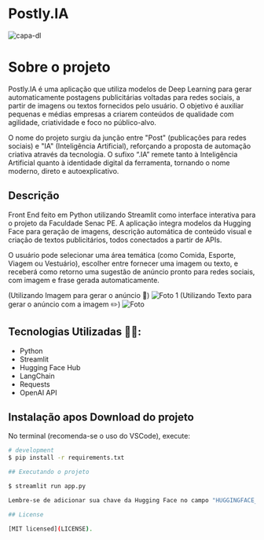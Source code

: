 # Postly.IA

![capa-dl](https://github.com/user-attachments/assets/4ac2d3b0-b344-4e57-89a2-7e1a81472437)

# Sobre o projeto

Postly.IA é uma aplicação que utiliza modelos de Deep Learning para gerar automaticamente postagens publicitárias voltadas para redes sociais, a partir de imagens ou textos fornecidos pelo usuário. O objetivo é auxiliar pequenas e médias empresas a criarem conteúdos de qualidade com agilidade, criatividade e foco no público-alvo.

O nome do projeto surgiu da junção entre "Post" (publicações para redes sociais) e "IA" (Inteligência Artificial), reforçando a proposta de automação criativa através da tecnologia. O sufixo “.IA” remete tanto à Inteligência Artificial quanto à identidade digital da ferramenta, tornando o nome moderno, direto e autoexplicativo.

## Descrição
Front End feito em Python utilizando Streamlit como interface interativa para o projeto da Faculdade Senac PE.
A aplicação integra modelos da Hugging Face para geração de imagens, descrição automática de conteúdo visual e criação de textos publicitários, todos conectados a partir de APIs.

O usuário pode selecionar uma área temática (como Comida, Esporte, Viagem ou Vestuário), escolher entre fornecer uma imagem ou texto, e receberá como retorno uma sugestão de anúncio pronto para redes sociais, com imagem e frase gerada automaticamente.

(Utilizando Imagem para gerar o anúncio 📢)
![Foto 1](https://github.com/user-attachments/assets/dc98f374-8961-48d4-84a6-69dfc3f96a11)
(Utilizando Texto para gerar o anúncio com a imagem ✏️)
![Foto](https://github.com/user-attachments/assets/7949c6ce-dfd3-4fbc-b309-210e85e71380)

## Tecnologias Utilizadas 👨‍💻:
 - Python
 - Streamlit
 - Hugging Face Hub
 - LangChain
 - Requests
 - OpenAI API

## Instalação apos Download do projeto
No terminal (recomenda-se o uso do VSCode), execute:

```bash
# development
$ pip install -r requirements.txt

## Executando o projeto

$ streamlit run app.py

Lembre-se de adicionar sua chave da Hugging Face no campo "HUGGINGFACE_API_KEY".

## License

[MIT licensed](LICENSE).
